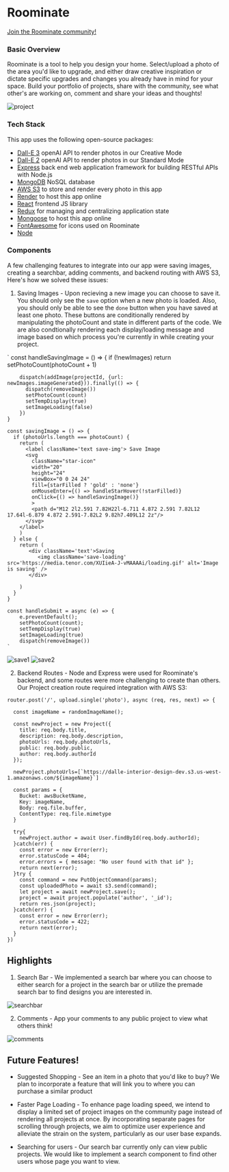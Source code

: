 # Roominate

[Join the Roominate community!](https://roominate.onrender.com/)

### Basic Overview

Roominate is a tool to help you design your home. Select/upload a photo of the area you'd like to upgrade, and either draw creative inspiration or dictate specific upgrades and changes you already have in mind for your space. Build your portfolio of projects, share with the community, see what other's are working on, comment and share your ideas and thoughts!

  ![project](frontend/assets/readMeImgs/usage.gif)

### Tech Stack
This app uses the following open-source packages:

 - [Dall-E 3](https://rubyonrails.org/) openAI API to render photos in our Creative Mode
 - [Dall-E 2](https://aws.amazon.com/) openAI API to render photos in our Standard Mode
 - [Express](https://expressjs.com/) back end web application framework for building RESTful APIs with Node.js
 - [MongoDB](https://rubyonrails.org/) NoSQL database
 - [AWS S3](https://aws.amazon.com/) to store and render every photo in this app
 - [Render](https://render.com/) to host this app online
 - [React](https://react.dev/) frontend JS library
 - [Redux](https://redux.js.org/) for managing and centralizing application state
 - [Mongoose](https://render.com/) to host this app online
 - [FontAwesome](https://fontawesome.com/) for icons used on Roominate
 - [Node](https://nodejs.org/en)


### Components
A few challenging features to integrate into our app were saving images, creating a searchbar, adding comments, and backend routing with AWS S3,
Here's how we solved these issues:

1. Saving Images - Upon recieving a new image you can choose to save it. You should only see the `save` option when a new photo is loaded. Also, you should only be able to see the `done` button when you have saved at least one photo. These buttons are conditionally rendered by manipulating the photoCount and state in different parts of the code. We are also condtionally rendering each display/loading message  and image based on which process you're currently in while creating your project.

` const handleSavingImage = () => {
        if (!newImages) return
        setPhotoCount(photoCount + 1)

        dispatch(addImage(projectId, {url: newImages.imageGenerated})).finally(() => {
          dispatch(removeImage())
          setPhotoCount(count)
          setTempDisplay(true)
          setImageLoading(false)
        })
    }

    const savingImage = () => {
      if (photoUrls.length === photoCount) {
        return (
          <label className='text save-img'> Save Image
          <svg
            className="star-icon"
            width="20"
            height="24"
            viewBox="0 0 24 24"
            fill={starFilled ? 'gold' : 'none'}
            onMouseEnter={() => handleStarHover(!starFilled)}
            onClick={() => handleSavingImage()}
            >
            <path d="M12 2l2.591 7.82H22l-6.711 4.872 2.591 7.82L12 17.64l-6.879 4.872 2.591-7.82L2 9.82h7.409L12 2z"/>
          </svg>
        </label>
        )
      } else {
        return (
           <div className='text'>Saving
              <img className='save-loading' src='https://media.tenor.com/XUIieA-J-vMAAAAi/loading.gif' alt='Image is saving' />
           </div>

        )
      }
    }

    const handleSubmit = async (e) => {
        e.preventDefault();
        setPhotoCount(count);
        setTempDisplay(true)
        setImageLoading(true)
        dispatch(removeImage())
    `
  ![save1](frontend/assets/readMeImgs/save1.png)
  ![save2](frontend/assets/readMeImgs/save2.png)


2. Backend Routes - Node and Express were used for Roominate's backend, and some routes were more challenging to create than others. Our Project
creation route required integration with AWS S3:

```
router.post('/', upload.single('photo'), async (req, res, next) => {

  const imageName = randomImageName();

  const newProject = new Project({
    title: req.body.title,
    description: req.body.description,
    photoUrls: req.body.photoUrls,
    public: req.body.public,
    author: req.body.authorId
  });

  newProject.photoUrls=[`https://dalle-interior-design-dev.s3.us-west-1.amazonaws.com/${imageName}`]

  const params = {
    Bucket: awsBucketName,
    Key: imageName,
    Body: req.file.buffer,
    ContentType: req.file.mimetype
  }

  try{
    newProject.author = await User.findById(req.body.authorId);
  }catch(err) {
    const error = new Error(err);
    error.statusCode = 404;
    error.errors = { message: "No user found with that id" };
    return next(error);
  }try {
    const command = new PutObjectCommand(params);
    const uploadedPhoto = await s3.send(command);
    let project = await newProject.save();
    project = await project.populate('author', '_id');
    return res.json(project);
  }catch(err) {
    const error = new Error(err);
    error.statusCode = 422;
    return next(error);
  }
})
```

## Highlights

1. Search Bar - We implemented a search bar where you can choose to either search for a project in the search bar or utilize the premade search bar to find designs you are interested in.

  ![searchbar](frontend/assets/readMeImgs/searchbar.gif)

2. Comments - App your comments to any public project to view what others think!

  ![comments](frontend/assets/readMeImgs/comments.gif)


## Future Features!
- Suggested Shopping - See an item in a photo that you'd like to buy? We plan to incorporate a feature that will link you to where you can purchase a similar product

- Faster Page Loading - To enhance page loading speed, we intend to display a limited set of project images on the community page instead of rendering all projects at once. By incorporating separate pages for scrolling through projects, we aim to optimize user experience and alleviate the strain on the system, particularly as our user base expands.

- Searching for users - Our search bar currently only can view public projects. We would like to implement a search component to find other users whose page you want to view.
